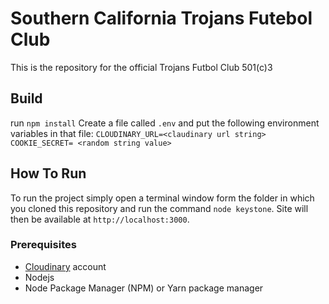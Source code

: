 # Southern California Trojans Futebol Club
This is the repository for the official Trojans Futbol Club 501(c)3


## Build

run `npm install`
Create a file called `.env` and put the following environment variables in that file:
`
CLOUDINARY_URL=<claudinary url string>
COOKIE_SECRET= <random string value>
`
## How To Run

To run the project simply open a terminal window form the folder in which you cloned this repository and run the command `node keystone`. Site will then be available at `http://localhost:3000`.

### Prerequisites

* [Cloudinary](https://cloudinary.com/) account
* Nodejs
* Node Package Manager (NPM) or Yarn package manager

